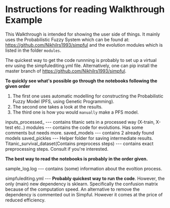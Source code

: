 # Instructions for reading Walkthrough Example


This Walkthrough is intended for showing the user side of things. It mainly uses the Probabilistic Fuzzy System which can be found at: https://github.com/Nikhilrs1993/simpful and the evolution modules which is listed in the folder `modules`. 

The quickest way to get the code runnning is probably to set up a virtual env using the simpfulediting.yml file.
Alternatively, one can pip install the master branch of https://github.com/Nikhilrs1993/simpful.

**To quickly see what's possible go through the notebooks following the given order**

1. The first one uses automatic modelling for constructing the Probabilistic Fuzzy Model (PFS, using Genetic Programming).
2. The second one takes a look at the results.
3. The third one is how you would `manually` make a PFS model.


inputs_processed_ --- contains titanic sets in a processed way (X-train, X-test etc..)
modules --- contains the code for evolutions. Has some comments but needs more.
saved_models --- contains 2 already found models
saved_pickles --- Helper folder for saving intermediate results.
Titanic_survival_dataset(Contains preprocess steps) --- contains exact preprocessing steps. Consult if you're interested.

**The best way to read the notebooks is probably in the order given.**

sample_log.log --- contains (some) information about the evoltion process.

simpfulediting.yml --- **Probably quickest way to run the code**. However, the only (main) new dependency is sklearn. Specifically the confusion matrix because of the computation speed. An alternative to remove the dependency is commented out in Simpful. However it comes at the price of reduced efficiency.
